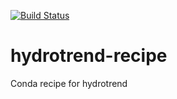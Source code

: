 [![Build
Status](https://travis-ci.org/csdms/hydrotrend-recipe.svg?branch=master)](https://travis-ci.org/csdms/hydrotrend-recipe)

# hydrotrend-recipe
Conda recipe for hydrotrend
